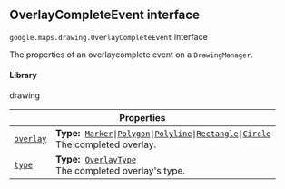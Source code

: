 
<h2 id="OverlayCompleteEvent">OverlayCompleteEvent interface</h2>
<p>
<code><span itemprop="path">google.maps.drawing</span>.<span itemprop="name">OverlayCompleteEvent</span></code>
interface
</p>
<p>The properties of an overlaycomplete event on a <code>DrawingManager</code>.</p>
<h4>Library</h4>
<p>drawing</p>
<div class="devsite-table-wrapper"><table class="properties responsive" summary="interface OverlayCompleteEvent - Properties">
<thead>
<tr><th colspan="2">Properties</th>
</tr></thead>
<tbody>
<tr id="OverlayCompleteEvent.overlay">
<td itemprop="property"><code><a class="secret-link" href="#OverlayCompleteEvent.overlay"><span>overlay</span></a></code></td>
<td><div><strong>Type:</strong>&nbsp; <code><a href="Marker.md">Marker</a>|<a href="Polygon.md">Polygon</a>|<a href="Polyline.md">Polyline</a>|<a href="Rectangle.md">Rectangle</a>|<a href="Circle.md">Circle</a></code></div>
<div class="desc">The completed overlay.</div></td>
</tr>
<tr id="OverlayCompleteEvent.type">
<td itemprop="property"><code><a class="secret-link" href="#OverlayCompleteEvent.type"><span>type</span></a></code></td>
<td><div><strong>Type:</strong>&nbsp; <code><a href="OverlayType.md">OverlayType</a></code></div>
<div class="desc">The completed overlay's type.</div></td>
</tr>
</tbody>
</table></div>

